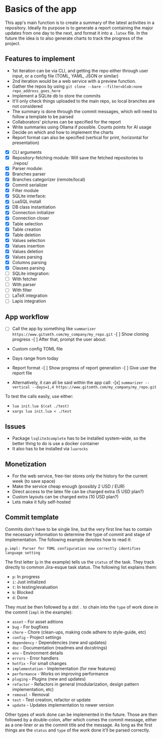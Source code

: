 # Basics of the app

This app's main function is to create a summary of the latest activities in a repository. Ideally its purpose is to generate a report containing the major updates from one day to the next, and format it into a `.latex` file. In the future the idea is to also generate charts to track the progress of the project.

## Features to implement

- 1st iteration can be via CLI, and getting the repo either through user input, or a config file (TOML, YAML, JSON or similar)
- 2nd iteration would be a web service with a preview function.
- Gather the repos by using `git clone --bare --filter=blob:none repo_address_goes_here`
- Implement a SQLite db to store the commits
- It'll only check things uploaded to the main repo, so local branches are not considered
- The summary is done through the commit messages, which will need to follow a template to be parsed
- Collaborators' pictures can be specified for the report
- Write summaries using Ollama if possible. Counts points for AI usage
- Decide on which and how to implement the charts
- Report format can also be specified (vertical for print, horizontal for presentation)

-[x] CLI arguments  
-[x] Repository-fetching module: Will save the fetched repositories to ./repos/  
-[x] Parser module:  
 -[x] Branches parser  
 -[x] Branches categorizer (remote/local)  
 -[x] Commit serializer  
-[x] Filter module  
-[x] SQLite interface:  
 -[x] LuaSQL install  
 -[x] DB class instantiation  
 -[x] Connection initializer  
 -[x] Connection closer  
 -[x] Table selection  
 -[x] Table creation  
 -[x] Table deletion  
 -[x] Values selection  
 -[x] Values insertion  
 -[x] Values deletion  
 -[x] Values parsing  
 -[x] Columns parsing  
 -[x] Clauses parsing  
-[ ] SQLite integration:  
 -[ ] With fetcher  
 -[ ] With parser  
 -[ ] With filter  
-[ ] LaTeX integration  
-[ ] Lapis integration

## App workflow

-[ ] Call the app by something like `summarizer https://www.gitsmth.com/my_company/my_repo.git` -[ ] Show cloning progress -[ ] After that, prompt the user about:

- Custom config TOML file
- Days range from today
- Report format -[ ] Show progress of report generation -[ ] Give user the report file

- Alternatively, it can all be said within the app call: -[x] `summarizer --vertical --days=1,4 https://www.gitsmth.com/my_company/my_repo.git`

To test the calls easily, use either:

- `lua init.lua $(cat ./test)`
- `xargs lua init.lua < ./test`

## Issues

- Package `lsqlite3complete` has to be installed system-wide, so the better thing to do is use a docker container
- It also has to be installed via `luarocks`

## Monetization

- For the web service, free-tier stores only the history for the current week (to save space)
- Make the service cheap enough (possibly 2 USD / EUR)
- Direct access to the latex file can be charged extra (5 USD plan?)
- Custom layouts can be charged extra (10 USD plan?)
- Lets make it fully self-hosted

## Commit template

Commits don't have to be single line, but the very first line has to contain the necessary information to determine the type of commit and stage of implementation. The following example denotes how to read it:

`p.impl: Parser for TOML configuration now correctly identifies language setting`

The first letter (`p` in the example) tells us the `status` of the task. They track directly to common Jira-esque task status. The following list explains them:

- `p`: In progress
- `i`: Just initialized
- `t`: In testing/evaluation
- `b`: Blocked
- `d`: Done

They must be then followed by a dot `.` to chain into the `type` of work done in the commit (`impl` in the example):

- `asset` - For asset aditions
- `bug` - For bugfixes
- `chore` - Chore (clean-ups, making code adhere to style-guide, etc)
- `config` - Project settings
- `dependency` - Dependencies (new and updates)
- `doc` - Documentation (readmes and docstrings)
- `env` - Environment details
- `errors` - Error handlers
- `hotfix` - For small changes
- `implementation` - Implementation (for new features)
- `performance` - Works on improving performance
- `pluging` - Plugins (new and updates)
- `refactor` - Refactors in general (modularization, design pattern implementation, etc)
- `removal` - Removal
- `test` - Test creation, refactor or update
- `update` - Updates implementation to newer version

Other types of work done can be implemented in the future. Those are then followed by a double-colon, after which comes the commit message, either as a one-liner or as the commit title and the message. As long as the first things are the `status` and `type` of the work done it'll be parsed correctly.
